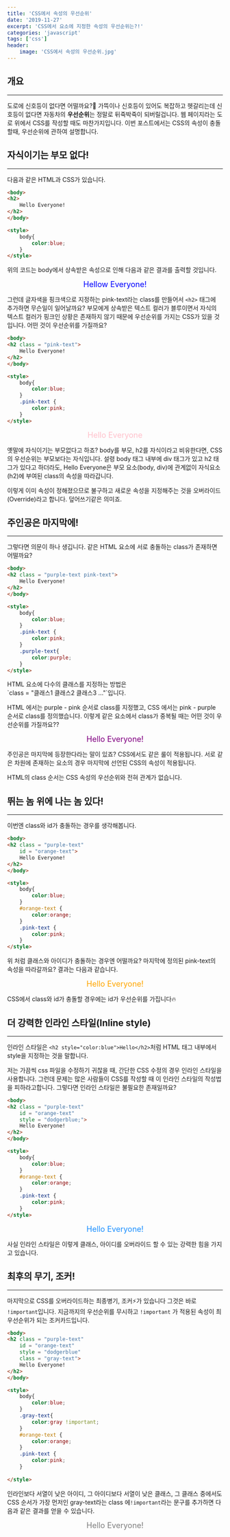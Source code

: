 ```yaml
---
title: 'CSS에서 속성의 우선순위'
date: '2019-11-27'
excerpt: 'CSS에서 요소에 지정한 속성의 우선순위는?!'
categories: 'javascript'
tags: ['css']
header:
    image: 'CSS에서 속성의 우선순위.jpg'
---
```

## 개요
---
도로에 신호등이 없다면 어떨까요?🚗 가뜩이나 신호등이 있어도 복잡하고 헷갈리는데 신호등이 없다면 자동차의 **우선순위**는 정말로 뒤죽박죽이 되버릴겁니다. 웹 페이지라는 도로 위에서 CSS를 작성할 때도 마찬가지입니다. 이번 포스트에서는 CSS의 속성이 충돌할때, 우선순위에 관하여 설명합니다.

## 자식이기는 부모 없다!
---
다음과 같은 HTML과 CSS가 있습니다.
~~~html
<body>
<h2>
    Hello Everyone!
</h2>
</body>

<style>
    body{
        color:blue;
    }
</style>
~~~
위의 코드는 body에서 상속받은 속성으로 인해 다음과 같은 결과를 출력할 것입니다.
<div class='test1'>
Hellow Everyone!
</div>

<style>
    .test1 {
    text-align:center;
    font-size:18px;
    color:blue;
    }
</style>

그런데 글자색을 핑크색으로 지정하는 pink-text라는 class를 만들어서 `<h2>` 태그에 추가하면 무슨일이 일어날까요? 부모에게 상속받은 텍스트 컬러가 블루이면서 자식의 텍스트 컬러가 핑크인 상황은 존재하지 않기 때문에 우선순위를 가지는 CSS가 있을 것입니다. 어떤 것이 우선순위를 가질까요?

~~~html
<body>
<h2 class = "pink-text">
    Hello Everyone!
</h2>
</body>

<style>
    body{
        color:blue;
    }
    .pink-text {
        color:pink;
    }
</style>
~~~
<div class='test2'>
Hello Everyone
</div>

<style>
    .test2 {
    text-align:center;
    font-size:18px;
    color:pink;
    }
</style>

옛말에 자식이기는 부모없다고 하죠? body를 부모, h2를 자식이라고 비유한다면, CSS의 우선순위는 부모보다는 자식입니다. 설령 body 태그 내부에 div 태그가 있고 h2 태그가 있다고 하더라도, Hello Everyone은 부모 요소(body, div)에 관계없이 자식요소(h2)에 부여된 class의 속성을 따라갑니다.
<div class='alert alert-info'>
이렇게 이미 속성이 정해졌으므로 불구하고 새로운 속성을 지정해주는 것을 오버라이드(Override)라고 합니다. 덮어쓰기같은 의미죠.
</div>

## 주인공은 마지막에!
---
그렇다면 의문이 하나 생깁니다. 같은 HTML 요소에 서로 충돌하는 class가 존재하면 어떨까요?

~~~html
<body>
<h2 class = "purple-text pink-text">
    Hello Everyone!
</h2>
</body>

<style>
    body{
        color:blue;
    }
    .pink-text {
        color:pink;
    }
    .purple-text{
        color:purple;
    }
</style>
~~~
<div class='alert alert-info'>
HTML 요소에 다수의 클래스를 지정하는 방법은 <br>`class = "클래스1 클래스2 클래스3 ..."`입니다.
</div>

HTML 에서는 purple - pink 순서로 class를 지정했고, CSS 에서는 pink - purple 순서로 class를 정의했습니다. 이렇게 같은 요소에서 class가 중복될 때는 어떤 것이 우선순위를 가질까요?? 

<div class='test3'>
Hello Everyone!
</div>
<style>
    .test3 {
    text-align:center;
    font-size:18px;
    color:purple;
    }
</style>

주인공은 마지막에 등장한다라는 말이 있죠? CSS에서도 같은 룰이 적용됩니다. 서로 같은 차원에 존재하는 요소의 경우 마지막에 선언된 CSS의 속성이 적용됩니다. 

<div class='alert alert-danger'>
HTML의 class 순서는 CSS 속성의 우선순위와 전혀 관계가 없습니다.
</div>

## 뛰는 놈 위에 나는 놈 있다!
---
이번엔 class와 id가 충돌하는 경우를 생각해봅니다.
~~~html
<body>
<h2 class = "purple-text" 
    id = "orange-text">
    Hello Everyone!
</h2>
</body>

<style>
    body{
        color:blue;
    }
    #orange-text {
        color:orange;
    }
    .pink-text {
        color:pink;
    }
</style>
~~~

위 처럼 클래스와 아이디가 충돌하는 경우엔 어떨까요? 마지막에 정의된 pink-text의 속성을 따라갈까요? 결과는 다음과 같습니다.
<div class='test4'>
Hello Everyone!
</div>
<style>
    .test4 {
    text-align:center;
    font-size:18px;
    color:orange;
    }
</style>

CSS에서 class와 id가 충돌할 경우에는 id가 우선순위를 가집니다🔥

## 더 강력한 인라인 스타일(Inline style)
---
<div class='alert alert-info'>

인라인 스타일은 `<h2 style="color:blue">Hello</h2>`처럼 HTML 태그 내부에서 style을 지정하는 것을 말합니다. 
</div>

저는 가끔씩 css 파일을 수정하기 귀찮을 때, 간단한 CSS 수정의 경우 인라인 스타일을 사용합니다. 그런데 문제는 많은 사람들이 CSS를 작성할 때 이 인라인 스타일의 작성법을 피하라고합니다. 그렇다면 인라인 스타일은 불필요한 존재일까요?

~~~html
<body>
<h2 class = "purple-text" 
    id = "orange-text"
    style = "dodgerblue;">
    Hello Everyone!
</h2>
</body>

<style>
    body{
        color:blue;
    }
    #orange-text {
        color:orange;
    }
    .pink-text {
        color:pink;
    }
</style>
~~~
<div class='test5'>
Hello Everyone!
</div>
<style>
    .test5 {
    text-align:center;
    font-size:18px;
    color:dodgerblue;
    }
</style>

사실 인라인 스타일은 이렇게 클래스, 아이디를 오버라이드 할 수 있는 강력한 힘을 가지고 있습니다.

## 최후의 무기, 조커!
---
마지막으로 CSS를 오버라이드하는 최종병기, 조커⚡가 있습니다 그것은 바로 `!important`입니다. 지금까지의 우선순위를 무시하고 `!important` 가 적용된 속성이 최우선순위가 되는 조커카드입니다.

~~~html
<body>
<h2 class = "purple-text" 
    id = "orange-text"
    style = "dodgerblue"
    class = "gray-text">
    Hello Everyone!
</h2>
</body>

<style>
    body{
        color:blue;
    }
    .gray-text{
        color:gray !important;
    }
    #orange-text {
        color:orange;
    }
    .pink-text {
        color:pink;
    }
    
</style>
~~~

인라인보다 서열이 낮은 아이디, 그 아이디보다 서열이 낮은 클래스, 그 클래스 중에서도 CSS 순서가 가장 먼저인 gray-text라는 class 에`!important`라는 문구를 추가하면 다음과 같은 결과를 얻을 수 있습니다.

<div class='test6'>
Hello Everyone!
</div>
<style>
    .test6 {
    text-align:center;
    font-size:18px;
    color:gray;
    }
</style>
